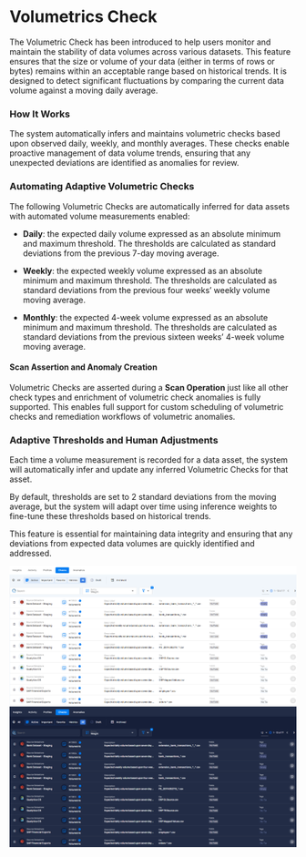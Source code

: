 # Volumetrics Check

The Volumetric Check has been introduced to help users monitor and maintain the stability of data volumes across various datasets. This feature ensures that the size or volume of your data (either in terms of rows or bytes) remains within an acceptable range based on historical trends. It is designed to detect significant fluctuations by comparing the current data volume against a moving daily average.

### How It Works

The system automatically infers and maintains volumetric checks based upon observed daily, weekly, and monthly averages. These checks enable proactive management of data volume trends, ensuring that any unexpected deviations are identified as anomalies for review. 

### Automating Adaptive Volumetric Checks

The following Volumetric Checks are automatically inferred for data assets with automated volume measurements enabled:

* **Daily**: the expected daily volume expressed as an absolute minimum and maximum threshold.  The thresholds are calculated as standard deviations from the previous 7-day moving average. 

* **Weekly**: the expected weekly volume expressed as an absolute minimum and maximum threshold.  The thresholds are calculated as standard deviations from the previous four weeks’ weekly volume moving average.  

* **Monthly**: the expected 4-week volume expressed as an absolute minimum and maximum threshold.  The thresholds are calculated as standard deviations from the previous sixteen weeks’ 4-week volume moving average.

#### Scan Assertion and Anomaly Creation

Volumetric Checks are asserted during a **Scan Operation** just like all other check types and enrichment of volumetric check anomalies is fully supported. This enables full support for custom scheduling of volumetric checks and remediation workflows of volumetric anomalies.

### Adaptive Thresholds and Human Adjustments

Each time a volume measurement is recorded for a data asset, the system will automatically infer and update any inferred Volumetric Checks for that asset.

By default, thresholds are set to 2 standard deviations from the moving average, but the system will adapt over time using inference weights to fine-tune these thresholds based on historical trends.

This feature is essential for maintaining data integrity and ensuring that any deviations from expected data volumes are quickly identified and addressed.

![volumetric-check](../assets/checks/volumetric-check/volumetric-check-light.png#only-light)
![volumetric-check](../assets/checks/volumetric-check/volumetric-check-dark.png#only-dark)